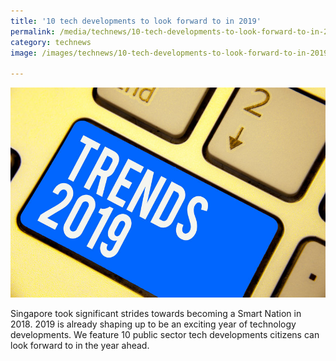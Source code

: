 ```yaml
---
title: '10 tech developments to look forward to in 2019'
permalink: /media/technews/10-tech-developments-to-look-forward-to-in-2019
category: technews
image: /images/technews/10-tech-developments-to-look-forward-to-in-2019-part1.png

---
```


     
![GovTech's 10 tech developments to look forward to in 2019](/images/technews/10-tech-developments-to-look-forward-to-in-2019-part1.png)

Singapore took significant strides towards becoming a Smart Nation in 2018. 2019 is already shaping up to be an exciting year of technology developments. We feature 10 public sector tech developments citizens can look forward to in the year ahead. 

